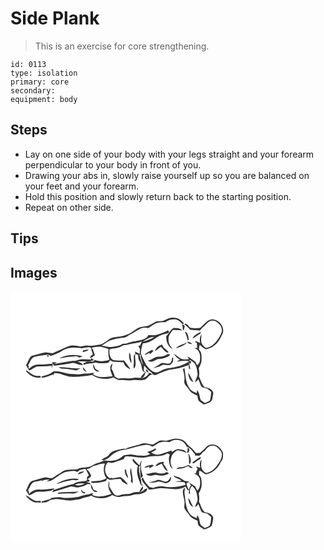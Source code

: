 # Side Plank
> This is an exercise for core strengthening.

``` 
id: 0113 
type: isolation 
primary: core 
secondary:  
equipment: body 
``` 

## Steps

 - Lay on one side of your body with your legs straight and your forearm perpendicular to your body in front of you.
 - Drawing your abs in, slowly raise yourself up so you are balanced on your feet and your forearm.
 - Hold this position and slowly return back to the starting position.
 - Repeat on other side.

## Tips


## Images

<svg width="277pt" height="200" viewBox="0 0 277 150" xmlns="http://www.w3.org/2000/svg">
  <g fill="#FFF">
    <path d="M0 0h277v150H0V0m184.68 34.75c-2.9 1.73-6.37.62-9.51 1.29-3.11 1.34-5.9 3.32-8.93 4.84-3.14 1.06-6.47 1.37-9.73 1.85-6.71 1.55-10.91 8-17.66 9.45-6.06 2.96-13.25 1.68-19.3 4.5-3.64 2.66-7.26 5.57-11.51 7.14-4.99.6-9.98 1.96-15.03 1.18-3.04-.43-5.92.82-8.87 1.26-4.62-.86-9.45-2.23-14.07-.6-6.58 2.72-12.98 5.89-19.6 8.54-2.81-.43-5.65-.75-8.48-1.1-5.61 1.08-11.04 3.01-16.6 4.31-3.52 2.89-4.46 7.59-6.83 11.3 1.43 1.92 2.43 4.12 3.79 6.09 4.19-.91 7.17-5.05 11.63-4.77 5.34.15 10.66-.23 15.96-.82l-.92 1.83c.31-.02.94-.05 1.25-.07.09-1.16.28-3.48.38-4.64.39.74 1.18 2.21 1.57 2.94 6.92-.91 13.83-1.89 20.7-3.09 4.96-1.35 9.08 3.39 14.1 1.94-1.72-2.1-4.22-3.09-6.66-4.08 6.64-.41 13.62 1.31 19.88-1.76-.92-.62-2.77-1.86-3.7-2.47l.22 1.89c-3.53.32-7.03-.35-10.55-.23-3.89-.13-7.26 2.61-11.22 1.77-7.57 1.27-15.14 2.64-22.71 4.02.87-.5 2.62-1.48 3.49-1.98-1.76-.13-3.53-.25-5.28-.42-.12.47-.35 1.43-.47 1.91-2.87.15-5.72.5-8.57.89-4.43.51-9.11-.53-13.37 1.15-2.39.82-4.2 2.66-6.14 4.19-.05-.98-.15-2.94-.21-3.92-.27.04-.83.11-1.11.15 2.68-3.59 3.41-8.66 7.84-10.71 4.8-1.28 9.76-1.81 14.67-2.47 1.94-.28 3.75.48 5.42 1.34 4.72-1.77 9.65-3.27 13.76-6.28 6.16-3.9 13.67-4.09 20.68-3.17 3.82 1.16 7.45-1.35 11.31-.78 2.08-.64 2.74 1.64 2.84 3.14.57 1.77 1.11 3.56 1.72 5.32-1.82 1.03-3.29 2.45-3.45 4.71 2.24-.94 4.24-2.32 5.93-4.07-1.19-2.38-1.93-4.94-2.5-7.53l-.79.9c-.1-.54-.32-1.62-.43-2.16 3.72-.49 7.49-1.36 11.25-.85 2.91.76 5.85 1.47 8.68 2.49-.3 4.37-.09 8.77 1.11 13.01-5.64 1.85-12.05 2.32-17.71.26-.65.69-1.29 1.39-1.91 2.09-2.37-.35-4.76-.4-7.13-.09a36.27 36.27 0 0 1-4.11 1.64c-.19.72-.36 1.45-.47 2.2 4.75-1.95 9.96-1.38 14.75-2.94 4.53 1.47 9.4 1.07 14.05.57 1.98.1 2.52-2.02 3.44-3.32 1.15.6 2.13 1.74 3.49 1.84 4.2.24 8.4.42 12.59.7.95 4.23 4.49 6.7 8.23 8.36-2.18-3.8-4.9-7.25-7.68-10.63-4.23.4-8.51.37-12.71-.3-4.81-2.57-4.99-8.24-4.71-13.02 5.35-1.16 11.39-1.13 15.94-4.52 2.73-.52 5.48-.9 8.17-1.61 4.86-1.45 10.08-1.2 14.8-3.22-.75 1.53-1.45 3.09-2.1 4.66-.54.22-1.64.66-2.19.88.7 1.28 1.4 2.57 2.09 3.86-.19 1.84-.33 3.68-.43 5.52-1.88-.89-3.72-1.85-5.52-2.89.04.74.1 2.23.14 2.97-.43.47-1.29 1.41-1.72 1.89-.04 2.98.11 5.96.09 8.93-.28 2.25-.82 4.54-.07 6.76 4.53-4.91.45-11.78 1.85-17.59.82.25 2.47.75 3.3 1 .14 2.66.15 5.5 1.7 7.79 2.5 3.63 2.44 8.19 4 12.16.7.23 2.09.68 2.79.91-1.91 2.22-4.59 3.99-5.44 6.94-3.05-.08-6.18-1.01-9.17 0-2.93.9-6.01.55-9 .26-2.9-.38-5.78.56-8.67.37-1.53-.6-2.88-1.57-4.26-2.44-.83-3.4-2.32-6.58-3.96-9.65.41-2.03.88-4.04 1.34-6.05-5.15 4.08-1.91 10.54.02 15.42-7.85.82-16.81 2.51-23.67-2.52.48-.36 1.46-1.09 1.95-1.45-1.03-.01-2.06-.03-3.08-.04-3.78 1.15-7.82.24-11.64 1.17-3.92 1.09-7.95.12-11.94.19-7.7.15-14.79-4.5-22.56-3.11-4.12 3.45-9.25 4.88-14.35 6.08l-.24 1.24c5.59.65 10.27-2.85 15.57-3.74-.1-.38-.3-1.15-.39-1.54 7.09-.86 13.17 3.64 20.07 4.3 8.64.5 17.27-.52 25.77-2.03 7.29 5.1 17.3 6.06 25.55 2.68 2.79 1.87 5.9 3.83 9.43 3.31 4.65-.55 9.29 1.23 13.91.21 4.35-1.12 8.83 1.07 13.15-.44 4.47-.32 5.4-6.28 9.99-6.21-.81-1.64-2.45-2.07-4.16-1.94-1.22 4.11-5.56 5.56-9.38 6.28 4.16-.74 4.83-4.61 5.81-7.76l-2.32-.68c.14-2.24.28-4.47.43-6.7 2.66 2.58 4.67 5.89 8.03 7.66 1.33.59 1.72 2.07 2.45 3.2l2.99.52c6.24-2.72 12.35-5.95 19.21-6.83 7.27-.6 14.25-2.86 21.09-5.27-.11 1.93-.9 4.45 1.66 5.09-.28-3-1.24-5.85-1.93-8.76.49.65 1.48 1.95 1.97 2.6.28-.89.85-2.68 1.14-3.58l-1.99.09c.03-.49.08-1.46.1-1.94 2.25 1.66 4.8 3.12 6.47 5.42 1.74 3.32 2.41 7.07 2.84 10.76.69 4.03-2.47 7.25-2.83 11.13 1.35-1.17 2.63-2.44 3.89-3.71 1.46 2.96 2.21 6.27 3.89 9.11 2.19 1.12 4.69 1.47 7.01 2.29 1.48 1.29 3.03 2.51 4.53 3.79-.51 3.43-.43 7.05-1.75 10.31-1.83 1.33-4.03 2.06-6.13 2.85-1.55-1.05-3.09-2.12-4.55-3.29-1.86-3.94-1.31-8.87-4.6-12.11l-.28 3.83c-2.9-1.64-6.56-2.51-8.42-5.52-5.28-7.01-4.99-16.22-6.31-24.5l-2 .88c1.03 4.61 2.65 9.28 1.69 14.06-.89 4.54 3.65 7.23 5.65 10.69 2.14 3.78 6.22 5.46 10 7.1.46 2.06.53 4.32 1.62 6.17 1.9 1.86 4.3 3.09 6.42 4.65 3.94-1.58 10.22-2.58 10.12-8.01.34-2.24 1.2-4.49.83-6.76-1.58-3.93-6.01-5.75-10-5.74-3.66-3.58-4.88-8.73-7.06-13.21.79-3.23.34-6.54-.17-9.76 1.6-3.26 3.32-6.67 3.41-10.38-.11-4.18.26-8.92-3.19-11.97.02-1.96.31-3.91.89-5.78 2.22 2.14 4.52 4.22 7.4 5.45 3.54-.85 7.07-1.98 9.79-4.52 5.12-3.4 7.48-9.22 10.37-14.38 2.95-8.46-4.96-18.03-13.8-17.08-5.83 1.07-8.94 6.79-13.34 10.19-3.87.59-7.75.39-11.61-.11-1.98-1.56-3.26-4.39-5.87-4.86-.52.27-1.55.82-2.07 1.1l1.61.18c2.25 1.76 4.1 3.93 6.13 5.93 3.81-.04 7.57.67 11.37.87 1.68-.84 2.39-2.84 3.86-3.98 3.2-2.38 5.28-6.22 9.16-7.64 2.99-.7 6.26-.07 8.41 2.22 3.86 2.79 6.4 7.56 4.62 12.31-3.5 7.51-8.64 15.54-17.13 17.86-2.46.64-3.96-1.82-5.35-3.39-2.85-3.69-1.57-8.56-1.37-12.81-2.43 2.92-2.21 6.82-1.73 10.36-1.81-.77-3.58-1.58-5.34-2.42-.08.44-.23 1.33-.3 1.77l1.67.24c.17 2.05.36 4.1.49 6.16-1.18.12-2.35.23-3.52.33 4.92.89 7.14 6.53 7.03 11.04-.15 3.45-.07 7.97-3.83 9.55-.58-1.34-1.13-2.68-1.66-4.03-3.17-2.28-6.27-4.66-9.69-6.54.44.81 1.33 2.43 1.77 3.24-3.21.7-6.65.75-9.72-.56-2.94-1.64-5.23-4.26-8.29-5.71 1.54 3.1 4.32 5.23 7.23 6.96-1 .6-2.98 1.8-3.98 2.4 5.01-.8 10.08-1.82 15.13-.61-7.52 5.76-17.23 7.67-26.44 8.71-4.02.66-7.44 3-11.11 4.58-6.03 1.51-10.35-4.21-13.77-8.26-2.38-4.86-5.51-9.48-6.82-14.8.53-3.87 1.01-7.84 2.45-11.5 5.09-.48 10.02-2.44 14.11-5.5 3.39-2.51 7.21-4.55 11.28-5.64 2.33-.04 4.51-.66 6.22-2.3-.34-.57-1.01-1.71-1.35-2.28a70.327 70.327 0 0 1-14.99 5.85c-2.91.29-5.83-.09-8.75.01-1.02 2.13-2.87 3.66-4.99 4.62-6.92 2.57-14.6 2.39-21.36 5.42-1.41.08-2.82.18-4.22.27-4.35 3-9.74 3.44-14.84 3.82-3.67.29-7.07-1.55-10.73-1.54 3.6-2.23 6.96-4.95 10.91-6.56 4.47-1.27 9.01-2.53 13.63-3 4.46.93 7.57-2.95 11.32-4.58 6.21-3.31 12.5-9.53 20.1-6.97 3.94-1.81 7.02-5.26 11.3-6.32 3.12-.65 6.33-1.09 9.52-.71 3.2-3.05 7.71-3.72 11.97-3.5 3.96.5 6.48 3.89 9.3 6.31.18-.63.34-1.27.48-1.91-2.79-3.19-6.41-6.06-10.83-6.23-4.35-.72-8.44 1.13-12.22 3.03m22 8.08c-.11 1.51-.09 3.07 1.08 4.27a52.4 52.4 0 0 0 1.09-4.09c.89-2.02-1.8-2.9-3.2-3.3.23 1.08.65 2.09 1.03 3.12m-19.77 10.89c-.39 5.96 2.08 13.09 7.93 15.62-1.42-2.08-3.33-3.84-4.34-6.16-1.01-2.89-1.17-6.08-.59-9.06 1.23-2.83 3.08-5.36 5-7.75 3.78-.06 7.57-.04 11.33.48-2.75-3.06-6.84-2.69-10.56-2.98-3.86 2.43-5.56 6.8-8.77 9.85m31.66 3.01c3.34-1.66 6.05-4.32 9.36-6.06.13-.75.27-1.51.42-2.27-3.59 2.36-8.33 3.81-9.78 8.33m-9.38-8.54c1.64 3.41 2.79 7.01 3.39 10.74.33-.25.97-.76 1.3-1.02-.19-2.85-.83-5.65-2.13-8.2l-2.56-1.52m2.56 12.22c1.33 2.08 3.57 3 6.04 2.74-1.29-2.19-3.8-2.42-6.04-2.74m-13.3 8.07c4.67-1.98 10.45-2.99 13.34-7.61-4.08 3.31-10.2 3.1-13.34 7.61m-24.91 3.06c2.41-1.44 4.46-3.39 6.73-5.04 3.15 2.16 5.2 7.21 9.51 6.9-2.04-3.73-6.91-5.38-7.87-9.61-3.87 1.11-7.37 3.65-8.37 7.75m-86.55-.64c-.11.52-.32 1.56-.43 2.08 2.59-.74 5.52-.97 7.39-3.17-2.36.09-4.67.54-6.96 1.09m73.82 5.43c2.18-.35 4.07-1.48 5.92-2.62l.63 1.88c1.44-1.33 2.86-2.67 4.23-4.06-.42-.36-1.28-1.09-1.71-1.46-3.18 1.83-6.72 3.32-9.07 6.26m-18.17-2.94c-.98 4.34-.19 8.69 2.18 12.45 1.03-2.58-.64-5.1-.62-7.71.05-1.73-.73-3.28-1.56-4.74m45.79 2.07c-3.12 1.9-6.69 3.05-10.37 2.97-5.02-.3-8.54 4.03-13.36 4.72 3.72 2.67 8.04.28 11.36-1.84 5.64-.28 11.53-1.3 15.76-5.43-1.11-.14-2.33-1.23-3.39-.42M58.49 80.21c2.98.03 5.89-.75 8.8-1.28 3.61-.51 7.27-.47 10.87-1.08 1.63-.43 3.02.85 4.44 1.4 1.39-.34 2.77-.75 4.11-1.28-9.21-2.69-19.6-2.08-28.22 2.24m-14.56-2.2c.45.08 1.35.22 1.8.3 1.35-1.68-3.06-2.37-1.8-.3m150.06 1.59c-.36 2.53-.69 5.46-3.1 6.92-3.58 1.19-7.74-2.29-10.98.35-2.82 2.11-5.88 3.9-9.19 5.12 3.55-.59 7.15-1.26 10.34-3 3.81-2.37 9.58 1.87 12.5-2.47 1.92-1.79 1.53-4.58 1.75-6.95-.33.01-.99.02-1.32.03m-94.76 7.59c-1.07 4.05 2.59 11.01 7.33 8.58-1.5-.93-3.22-1.54-4.57-2.68-1.1-1.89-1.67-4.02-2.76-5.9M58.15 90.9c1.69 2.1 4.49 1.7 6.86 1.98 4.71.26 9.28 1.61 13.98 1.97 1.84-.67 3.53-1.68 5.28-2.55-8.74.85-17.37-1.62-26.12-1.4m28.77-.03c-.44 2.99 1.92 5.17 4.66 5.67-1.43-1.99-2.96-3.91-4.66-5.67m75.37 2.48c.01 1.65 1.49 3.98 3.2 4.19.11-1.69-1.63-3.76-3.2-4.19M22 99.08c3.65 3.67 8.93 5 13.98 4.44l.21-.64c.09-2.41-2.75-1.02-4.2-1.4-5.3-.01-8.88-4.52-13.26-6.81-.37 2.1 2.12 3.08 3.27 4.41m191.24-1.6c.32 4.55 1.64 9.87 6.48 11.52-2.48-3.67-3.75-8.02-6.48-11.52z"/>
    <path d="M158.09 60.53c4.62-2.54 8.95-6.11 14.52-5.97-4.38 3.03-9.4 4.69-14.52 5.97zM154.88 75.71l1.18-.2c.06 4.69 2.14 8.93 3.01 13.46-2.3-4.09-3.21-8.73-4.19-13.26z"/>
  </g>
  <g fill="#333">
    <path d="M184.68 34.75c3.78-1.9 7.87-3.75 12.22-3.03 4.42.17 8.04 3.04 10.83 6.23-.14.64-.3 1.28-.48 1.91-2.82-2.42-5.34-5.81-9.3-6.31-4.26-.22-8.77.45-11.97 3.5-3.19-.38-6.4.06-9.52.71-4.28 1.06-7.36 4.51-11.3 6.32-7.6-2.56-13.89 3.66-20.1 6.97-3.75 1.63-6.86 5.51-11.32 4.58-4.62.47-9.16 1.73-13.63 3-3.95 1.61-7.31 4.33-10.91 6.56 3.66-.01 7.06 1.83 10.73 1.54 5.1-.38 10.49-.82 14.84-3.82 1.4-.09 2.81-.19 4.22-.27 6.76-3.03 14.44-2.85 21.36-5.42 2.12-.96 3.97-2.49 4.99-4.62 2.92-.1 5.84.28 8.75-.01 5.2-1.36 10.23-3.34 14.99-5.85.34.57 1.01 1.71 1.35 2.28-1.71 1.64-3.89 2.26-6.22 2.3-4.07 1.09-7.89 3.13-11.28 5.64-4.09 3.06-9.02 5.02-14.11 5.5-1.44 3.66-1.92 7.63-2.45 11.5 1.31 5.32 4.44 9.94 6.82 14.8 3.42 4.05 7.74 9.77 13.77 8.26 3.67-1.58 7.09-3.92 11.11-4.58 9.21-1.04 18.92-2.95 26.44-8.71-5.05-1.21-10.12-.19-15.13.61 1-.6 2.98-1.8 3.98-2.4-2.91-1.73-5.69-3.86-7.23-6.96 3.06 1.45 5.35 4.07 8.29 5.71 3.07 1.31 6.51 1.26 9.72.56-.44-.81-1.33-2.43-1.77-3.24 3.42 1.88 6.52 4.26 9.69 6.54.53 1.35 1.08 2.69 1.66 4.03 3.76-1.58 3.68-6.1 3.83-9.55.11-4.51-2.11-10.15-7.03-11.04 1.17-.1 2.34-.21 3.52-.33-.13-2.06-.32-4.11-.49-6.16l-1.67-.24c.07-.44.22-1.33.3-1.77 1.76.84 3.53 1.65 5.34 2.42-.48-3.54-.7-7.44 1.73-10.36-.2 4.25-1.48 9.12 1.37 12.81 1.39 1.57 2.89 4.03 5.35 3.39 8.49-2.32 13.63-10.35 17.13-17.86 1.78-4.75-.76-9.52-4.62-12.31-2.15-2.29-5.42-2.92-8.41-2.22-3.88 1.42-5.96 5.26-9.16 7.64-1.47 1.14-2.18 3.14-3.86 3.98-3.8-.2-7.56-.91-11.37-.87-2.03-2-3.88-4.17-6.13-5.93l-1.61-.18c.52-.28 1.55-.83 2.07-1.1 2.61.47 3.89 3.3 5.87 4.86 3.86.5 7.74.7 11.61.11 4.4-3.4 7.51-9.12 13.34-10.19 8.84-.95 16.75 8.62 13.8 17.08-2.89 5.16-5.25 10.98-10.37 14.38-2.72 2.54-6.25 3.67-9.79 4.52-2.88-1.23-5.18-3.31-7.4-5.45-.58 1.87-.87 3.82-.89 5.78 3.45 3.05 3.08 7.79 3.19 11.97-.09 3.71-1.81 7.12-3.41 10.38.51 3.22.96 6.53.17 9.76 2.18 4.48 3.4 9.63 7.06 13.21 3.99-.01 8.42 1.81 10 5.74.37 2.27-.49 4.52-.83 6.76.1 5.43-6.18 6.43-10.12 8.01-2.12-1.56-4.52-2.79-6.42-4.65-1.09-1.85-1.16-4.11-1.62-6.17-3.78-1.64-7.86-3.32-10-7.1-2-3.46-6.54-6.15-5.65-10.69.96-4.78-.66-9.45-1.69-14.06l2-.88c1.32 8.28 1.03 17.49 6.31 24.5 1.86 3.01 5.52 3.88 8.42 5.52l.28-3.83c3.29 3.24 2.74 8.17 4.6 12.11 1.46 1.17 3 2.24 4.55 3.29 2.1-.79 4.3-1.52 6.13-2.85 1.32-3.26 1.24-6.88 1.75-10.31-1.5-1.28-3.05-2.5-4.53-3.79-2.32-.82-4.82-1.17-7.01-2.29-1.68-2.84-2.43-6.15-3.89-9.11-1.26 1.27-2.54 2.54-3.89 3.71.36-3.88 3.52-7.1 2.83-11.13-.43-3.69-1.1-7.44-2.84-10.76-1.67-2.3-4.22-3.76-6.47-5.42-.02.48-.07 1.45-.1 1.94l1.99-.09c-.29.9-.86 2.69-1.14 3.58-.49-.65-1.48-1.95-1.97-2.6.69 2.91 1.65 5.76 1.93 8.76-2.56-.64-1.77-3.16-1.66-5.09-6.84 2.41-13.82 4.67-21.09 5.27-6.86.88-12.97 4.11-19.21 6.83l-2.99-.52c-.73-1.13-1.12-2.61-2.45-3.2-3.36-1.77-5.37-5.08-8.03-7.66-.15 2.23-.29 4.46-.43 6.7l2.32.68c-.98 3.15-1.65 7.02-5.81 7.76 3.82-.72 8.16-2.17 9.38-6.28 1.71-.13 3.35.3 4.16 1.94-4.59-.07-5.52 5.89-9.99 6.21-4.32 1.51-8.8-.68-13.15.44-4.62 1.02-9.26-.76-13.91-.21-3.53.52-6.64-1.44-9.43-3.31-8.25 3.38-18.26 2.42-25.55-2.68-8.5 1.51-17.13 2.53-25.77 2.03-6.9-.66-12.98-5.16-20.07-4.3.09.39.29 1.16.39 1.54-5.3.89-9.98 4.39-15.57 3.74l.24-1.24c5.1-1.2 10.23-2.63 14.35-6.08 7.77-1.39 14.86 3.26 22.56 3.11 3.99-.07 8.02.9 11.94-.19 3.82-.93 7.86-.02 11.64-1.17 1.02.01 2.05.03 3.08.04-.49.36-1.47 1.09-1.95 1.45 6.86 5.03 15.82 3.34 23.67 2.52-1.93-4.88-5.17-11.34-.02-15.42-.46 2.01-.93 4.02-1.34 6.05 1.64 3.07 3.13 6.25 3.96 9.65 1.38.87 2.73 1.84 4.26 2.44 2.89.19 5.77-.75 8.67-.37 2.99.29 6.07.64 9-.26 2.99-1.01 6.12-.08 9.17 0 .85-2.95 3.53-4.72 5.44-6.94-.7-.23-2.09-.68-2.79-.91-1.56-3.97-1.5-8.53-4-12.16-1.55-2.29-1.56-5.13-1.7-7.79-.83-.25-2.48-.75-3.3-1-1.4 5.81 2.68 12.68-1.85 17.59-.75-2.22-.21-4.51.07-6.76.02-2.97-.13-5.95-.09-8.93.43-.48 1.29-1.42 1.72-1.89-.04-.74-.1-2.23-.14-2.97 1.8 1.04 3.64 2 5.52 2.89.1-1.84.24-3.68.43-5.52-.69-1.29-1.39-2.58-2.09-3.86.55-.22 1.65-.66 2.19-.88.65-1.57 1.35-3.13 2.1-4.66-4.72 2.02-9.94 1.77-14.8 3.22-2.69.71-5.44 1.09-8.17 1.61-4.55 3.39-10.59 3.36-15.94 4.52-.28 4.78-.1 10.45 4.71 13.02 4.2.67 8.48.7 12.71.3 2.78 3.38 5.5 6.83 7.68 10.63-3.74-1.66-7.28-4.13-8.23-8.36-4.19-.28-8.39-.46-12.59-.7-1.36-.1-2.34-1.24-3.49-1.84-.92 1.3-1.46 3.42-3.44 3.32-4.65.5-9.52.9-14.05-.57-4.79 1.56-10 .99-14.75 2.94.11-.75.28-1.48.47-2.2 1.4-.46 2.77-1.01 4.11-1.64 2.37-.31 4.76-.26 7.13.09.62-.7 1.26-1.4 1.91-2.09 5.66 2.06 12.07 1.59 17.71-.26-1.2-4.24-1.41-8.64-1.11-13.01-2.83-1.02-5.77-1.73-8.68-2.49-3.76-.51-7.53.36-11.25.85.11.54.33 1.62.43 2.16l.79-.9c.57 2.59 1.31 5.15 2.5 7.53a17.795 17.795 0 0 1-5.93 4.07c.16-2.26 1.63-3.68 3.45-4.71-.61-1.76-1.15-3.55-1.72-5.32-.1-1.5-.76-3.78-2.84-3.14-3.86-.57-7.49 1.94-11.31.78-7.01-.92-14.52-.73-20.68 3.17-4.11 3.01-9.04 4.51-13.76 6.28-1.67-.86-3.48-1.62-5.42-1.34-4.91.66-9.87 1.19-14.67 2.47-4.43 2.05-5.16 7.12-7.84 10.71.28-.04.84-.11 1.11-.15.06.98.16 2.94.21 3.92 1.94-1.53 3.75-3.37 6.14-4.19 4.26-1.68 8.94-.64 13.37-1.15 2.85-.39 5.7-.74 8.57-.89.12-.48.35-1.44.47-1.91 1.75.17 3.52.29 5.28.42-.87.5-2.62 1.48-3.49 1.98 7.57-1.38 15.14-2.75 22.71-4.02 3.96.84 7.33-1.9 11.22-1.77 3.52-.12 7.02.55 10.55.23l-.22-1.89c.93.61 2.78 1.85 3.7 2.47-6.26 3.07-13.24 1.35-19.88 1.76 2.44.99 4.94 1.98 6.66 4.08-5.02 1.45-9.14-3.29-14.1-1.94-6.87 1.2-13.78 2.18-20.7 3.09-.39-.73-1.18-2.2-1.57-2.94-.1 1.16-.29 3.48-.38 4.64-.31.02-.94.05-1.25.07l.92-1.83c-5.3.59-10.62.97-15.96.82-4.46-.28-7.44 3.86-11.63 4.77-1.36-1.97-2.36-4.17-3.79-6.09 2.37-3.71 3.31-8.41 6.83-11.3 5.56-1.3 10.99-3.23 16.6-4.31 2.83.35 5.67.67 8.48 1.1 6.62-2.65 13.02-5.82 19.6-8.54 4.62-1.63 9.45-.26 14.07.6 2.95-.44 5.83-1.69 8.87-1.26 5.05.78 10.04-.58 15.03-1.18 4.25-1.57 7.87-4.48 11.51-7.14 6.05-2.82 13.24-1.54 19.3-4.5 6.75-1.45 10.95-7.9 17.66-9.45 3.26-.48 6.59-.79 9.73-1.85 3.03-1.52 5.82-3.5 8.93-4.84 3.14-.67 6.61.44 9.51-1.29m-26.59 25.78c5.12-1.28 10.14-2.94 14.52-5.97-5.57-.14-9.9 3.43-14.52 5.97m-3.21 15.18c.98 4.53 1.89 9.17 4.19 13.26-.87-4.53-2.95-8.77-3.01-13.46l-1.18.2z"/>
    <path d="M206.68 42.83c-.38-1.03-.8-2.04-1.03-3.12 1.4.4 4.09 1.28 3.2 3.3a52.4 52.4 0 0 1-1.09 4.09c-1.17-1.2-1.19-2.76-1.08-4.27zM186.91 53.72c3.21-3.05 4.91-7.42 8.77-9.85 3.72.29 7.81-.08 10.56 2.98-3.76-.52-7.55-.54-11.33-.48-1.92 2.39-3.77 4.92-5 7.75-.58 2.98-.42 6.17.59 9.06 1.01 2.32 2.92 4.08 4.34 6.16-5.85-2.53-8.32-9.66-7.93-15.62zM218.57 56.73c1.45-4.52 6.19-5.97 9.78-8.33-.15.76-.29 1.52-.42 2.27-3.31 1.74-6.02 4.4-9.36 6.06zM209.19 48.19l2.56 1.52c1.3 2.55 1.94 5.35 2.13 8.2-.33.26-.97.77-1.3 1.02-.6-3.73-1.75-7.33-3.39-10.74zM211.75 60.41c2.24.32 4.75.55 6.04 2.74-2.47.26-4.71-.66-6.04-2.74zM198.45 68.48c3.14-4.51 9.26-4.3 13.34-7.61-2.89 4.62-8.67 5.63-13.34 7.61zM173.54 71.54c1-4.1 4.5-6.64 8.37-7.75.96 4.23 5.83 5.88 7.87 9.61-4.31.31-6.36-4.74-9.51-6.9-2.27 1.65-4.32 3.6-6.73 5.04zM86.99 70.9c2.29-.55 4.6-1 6.96-1.09-1.87 2.2-4.8 2.43-7.39 3.17.11-.52.32-1.56.43-2.08zM160.81 76.33c2.35-2.94 5.89-4.43 9.07-6.26.43.37 1.29 1.1 1.71 1.46-1.37 1.39-2.79 2.73-4.23 4.06l-.63-1.88c-1.85 1.14-3.74 2.27-5.92 2.62zM142.64 73.39c.83 1.46 1.61 3.01 1.56 4.74-.02 2.61 1.65 5.13.62 7.71-2.37-3.76-3.16-8.11-2.18-12.45zM188.43 75.46c1.06-.81 2.28.28 3.39.42-4.23 4.13-10.12 5.15-15.76 5.43-3.32 2.12-7.64 4.51-11.36 1.84 4.82-.69 8.34-5.02 13.36-4.72 3.68.08 7.25-1.07 10.37-2.97zM58.49 80.21c8.62-4.32 19.01-4.93 28.22-2.24-1.34.53-2.72.94-4.11 1.28-1.42-.55-2.81-1.83-4.44-1.4-3.6.61-7.26.57-10.87 1.08-2.91.53-5.82 1.31-8.8 1.28zM43.93 78.01c-1.26-2.07 3.15-1.38 1.8.3-.45-.08-1.35-.22-1.8-.3zM193.99 79.6c.33-.01.99-.02 1.32-.03-.22 2.37.17 5.16-1.75 6.95-2.92 4.34-8.69.1-12.5 2.47-3.19 1.74-6.79 2.41-10.34 3 3.31-1.22 6.37-3.01 9.19-5.12 3.24-2.64 7.4.84 10.98-.35 2.41-1.46 2.74-4.39 3.1-6.92zM99.23 87.19c1.09 1.88 1.66 4.01 2.76 5.9 1.35 1.14 3.07 1.75 4.57 2.68-4.74 2.43-8.4-4.53-7.33-8.58zM58.15 90.9c8.75-.22 17.38 2.25 26.12 1.4-1.75.87-3.44 1.88-5.28 2.55-4.7-.36-9.27-1.71-13.98-1.97-2.37-.28-5.17.12-6.86-1.98zM86.92 90.87c1.7 1.76 3.23 3.68 4.66 5.67-2.74-.5-5.1-2.68-4.66-5.67zM162.29 93.35c1.57.43 3.31 2.5 3.2 4.19-1.71-.21-3.19-2.54-3.2-4.19zM22 99.08c-1.15-1.33-3.64-2.31-3.27-4.41 4.38 2.29 7.96 6.8 13.26 6.81 1.45.38 4.29-1.01 4.2 1.4l-.21.64c-5.05.56-10.33-.77-13.98-4.44zM213.24 97.48c2.73 3.5 4 7.85 6.48 11.52-4.84-1.65-6.16-6.97-6.48-11.52z"/>
  </g>
</svg>

<svg width="277pt" height="200" viewBox="0 0 277 150" xmlns="http://www.w3.org/2000/svg">
  <g fill="#FFF">
    <path d="M0 0h277v150H0V0m187.08 29.33c-3.1.05-6.44-1.17-9.33.45-2.25 1.18-4.38 2.57-6.51 3.95-4.82.02-9.75-2.89-14.41-.67-6.25 2.46-13.12 3.07-19.15 6.11-2.93-.86-5.86.54-8.73 1.01-4.05.94-8.45 2.2-10.88 5.87-2.04 3.23-6.36 3.35-8.86 6.1l3.07.72c-4.54 2.74-10.01 3.22-14.43 6.18-5.53 3.52-12.69 1.03-18.24 4.59-5.51.6-11.56-.5-16.74 2.2-3.43 2.67-7.53 4.3-10.88 7.07-2.84 2.58-6.75.26-10.05.19-5.02.92-9.81 2.72-14.73 4.05-5.42 1.22-5.85 7.77-8.69 11.63 1.52 1.85 2.49 4.06 3.89 6 2.57-.92 4.94-2.28 7.3-3.65 3.58-1.4 7.48-.46 11.2-.83 4.24-.64 8.96-.41 12.13-3.85-6.33.47-12.6 1.69-18.97 1.38-4.58-.37-8.66 2.08-11.8 5.17-.1-.93-.3-2.8-.39-3.74-.32-.08-.96-.23-1.28-.31 2.94-3.33 3.33-8.51 7.82-10.43 2.78-.69 5.8-.59 8.4-1.88.23.22.69.65.92.87 2.77-1.54 5.98-1.63 9.06-1.42-1.31.66-2.64 1.28-3.98 1.87 1.91-.17 3.94.14 5.72-.69 5.91-3.13 10.84-7.97 17.08-10.48 4.85-.52 10.16-2.7 14.74-.04.83-.72 1.65-1.45 2.46-2.19 2.37-.62 4.78-1.09 7.2-1.48 1.39 2.49 2.69 5.03 3.99 7.57-.77.93-1.83 1.68-2.33 2.81-.16 1.23.77 2.93-.55 3.75-5.15 1-10.73.51-15.26 3.73-8.37 1.49-16.24 5.08-24.44 7.39-.34.64-1.04 1.92-1.38 2.56 7.24-1.99 14.42-4.19 21.55-6.52 3.43-.87 6.83 1.69 10.27.7 3.04-.76 6.14-1.42 8.87-3.01 1.42-.62 3.59-1.54 4.7.16 1.79-3.04-2.92-2.37-4.13-3.78.43-.02 1.31-.07 1.74-.09l1.08-.14c2.4-1.14-.66-2.52-1.82-3.02 1.75-.75 3.14-2.08 4.46-3.41-.1-.51-.32-1.52-.43-2.03-1.64-1.91-2.15-4.89-4.93-5.58.22-.3.67-.88.9-1.17 3.4-.06 5.53-3.4 8.86-3.9 4.06-.76 7.97-3.29 12.19-2.27-2.5 5.71-1.7 12.28 1.72 17.44-5.23 3.37-11.66 3.38-17.6 3.56l-.64.51c.07.34.19 1.03.25 1.37 5.35.7 10.78-.44 15.98-1.72 1.9-.03 2.17-2.05 2.91-3.37 1.28.61 2.5 1.91 4.06 1.46 3.93-.48 7.87-.94 11.84-1.03.82 1.16 1.64 2.32 2.44 3.49 2.19 1.07 4.04 2.96 6.56 3.2-2.61-3.28-5.17-6.88-8.92-8.94-3.12.48-6.22 1.14-9.34 1.6-.29-.16-.86-.48-1.14-.64l-1.8.64c-7.1-3.42-8.21-14.13-2.6-19.4 2.31.66 4.76 1.24 7.09.28 3.9-1.5 7.98-2.46 11.84-4.07.67-.96.71-2.66 1.98-3.03 9.04-.85 18.15 3.13 27.05.43 7.6-1.96 16.23.84 23.02-4.09 1.03.42 2.07.83 3.11 1.24-.44 2.07-1.35 4.14-1.09 6.29.56 3.94.83 8.67 4.69 10.91-2.28-3.9-3.57-8.53-1.99-12.95.61-4.16 3.9-7.11 7.23-9.3 3.88.38 7.69 1.65 11.27 3.23-1.72-4.36-6.62-3.8-10.39-4.69-2.54.56-4.74 1.93-6.81 3.46-.28-.4-.84-1.21-1.12-1.61-4.1 1.5-8.28 2.75-12.41 4.18-3.9 1.43-8.35.44-11.68-1.92 2.07-1.37 4.72-2.17 6.22-4.24-.99-.52-2.09-.66-2.95.17-2.46 1.7-5.6 1.91-8 3.73 1.2.72 2.4 1.46 3.59 2.21-3.39 1.54-7.28 2.76-10.98 1.57-4.33.7-8.46-.91-12.71-1.25-2.88.55-5.97.53-8.71 1.49-3.24 3.45-7.75 5.5-12.43 6.1-3.81.83-7.65-.66-11.48.21 3.12-1.76 6.59-3.09 9-5.85 3.88-3.98 9.07-6.32 14.49-7.27 9.27-.96 17.9-5.1 27.17-6.07 2.9-.37 5.77.41 8.11 2.16 1.85-.73 3.64-1.66 5.24-2.86 4.28-3.57 10.39-3.38 15.57-2.43 6.41-5.4 17.58-2.72 20.37 5.35 4.6 1.16 6.87 5.47 9.79 8.75l.4 2c.86.03 2.56.08 3.41.11 4.01.51 4.48-4.65 7.93-5.59 2.5-3.11 5.51-7.11 10.03-6.52 3.7-.17 6.21 2.97 8.47 5.44 3.46 3.44 2.54 9.15.05 12.89-3.59 5.78-7.63 12.17-14.62 14.07-2.67 1.26-4.73-1.25-6.32-3.02-2.51-3.71-1.74-8.35-1.21-12.5-2.73 2.5-2.14 6.48-1.64 9.75-1.62-.53-3.22-1.08-4.85-1.57.27 1.15.92 2.01 1.95 2.6-1.32 1.69-1.91 3.75-2.31 5.82l-2.74-.52c3.14 1.83 7.58 3.71 7.61 7.97.44 4.41.69 9.94-3.32 12.85-.7-1.44-1.37-2.89-2-4.35-2.41-1.78-4.83-3.57-7.48-4.98.5.82 1.51 2.44 2.01 3.26-.45.68-.9 1.36-1.35 2.05-.25.85-.75 2.56-1 3.42-1.22-2.3-2.57-4.66-2.89-7.29.34-1.33 1.18-1.94 2.54-1.83.1-.29.3-.85.4-1.14-1.72-.2-3.45-.31-5.16-.59-2.48-1.19-4.38-3.42-7.04-4.25-2.21-.62-4.34-1.47-6.47-2.32 1.75 4.04 7.09 3.18 9.57 6.59-2.47.17-4.99.15-7.37.92 3.37.22 6.77.2 10.13.56 1.64.06 1.6 2.09 2.35 3.13-8.48 2.33-17.54 3.9-26.26 2.02-4.35-.65-8.7.36-12.82 1.69-1.4-.31-2.81-.58-4.23-.8-3.11-3.66-6.6-7.29-8.08-11.96-.52.75-1.04 1.51-1.56 2.26 1.65 5.13 6.5 8.02 8.87 12.69 5.41.18 10.53-2.26 15.96-1.81 9.21-.04 19.36 3.49 27.81-1.74 1.55 1.4 2.05 5.09 4.78 4.12-.84 1.52-1.53 4.32.95 4.61-.91-3.54-.4-7.06 2.16-9.78 4.98 3.57 6.23 9.89 6.67 15.62.31 3.6-2.43 6.45-2.94 9.91 1.59-.81 2.69-2.21 3.77-3.58 1.42 2.8 2.43 5.78 3.62 8.67 1.67 2.31 4.95 1.89 7.4 2.78 1.5 1.36 3.08 2.63 4.59 3.98-.54 3.42-.4 7.05-1.8 10.27-1.82 1.33-4 2.05-6.09 2.83-1.55-1.04-3.08-2.12-4.53-3.29-2.27-3.66-.96-9.05-4.77-11.86 0 .9-.02 2.69-.02 3.58-2.98-1.59-6.69-2.45-8.57-5.49-4.98-6.52-4.9-15.08-6.14-22.83-.66-2.64.07-5.28.42-7.89-.31.02-.94.06-1.26.09-3.2 4.73-.04 10.28.54 15.3.82 3.34-1.37 7.06.68 10.12 1.71 2.6 3.97 4.78 5.65 7.41 2.15 3.27 6.04 4.4 9.33 6.13.33 2.01.36 4.22 1.45 6.01 1.87 1.77 4.11 3.15 6.35 4.4 3.35-.37 6.5-2.12 9.17-4.11 1.07-3.06 1.55-6.36 2-9.57-.95-4.67-6.04-6.13-10.13-6.65-3.84-3.29-4.78-8.66-7.08-12.99.8-3.29.33-6.67-.24-9.96 2.06-2.99 3.27-6.61 3.57-10.21-.27-4.13.22-8.91-3.23-11.91.01-1.73-.11-3.52.6-5.15 2.86.85 4.75 3.68 7.69 4.62 8.19-1.37 14.67-7.59 17.96-14.99 2.92-3.24 2.9-7.5 2.33-11.57-1.01-1.85-2.14-3.64-3.59-5.17-3.8-4.76-12.09-5.97-16.29-1.05-2.22 2.62-4.96 4.68-7.42 7.06-1.59.03-3.18.06-4.76.1-2.57-2.62-4.57-5.85-7.74-7.83-2.27-1.45-3.46-4-5.51-5.7-2.84-2.94-7.16-3.39-11.01-3.77-3.94.1-7.58 1.89-11.41 2.63m24.79 14.14c.43.03 1.29.08 1.72.11.68-2.08 2.19-5.09-.96-6.1.11 2.04-.19 4.04-.76 5.99m1.46 1.46c.91 4.14 1.02 8.39.97 12.62 4.27-3.02 1.17-8.55-.1-12.36-.22-.07-.65-.2-.87-.26m4.73 11.37l2.05-.1a43.1 43.1 0 0 1 7.82-5.28l.39-2.56c-3.53 2.51-7.73 4.25-10.26 7.94m-71.73-3.75c1.48 2.85 3.77 5.22 6.56 6.81-2.77 7.96.76 15.96 3.71 23.27 1.25.01 2.51.04 3.78.04-.79-.24-2.35-.72-3.14-.95-.24-2.95-.52-5.92-1.32-8.78-.77-2.95-1.52-5.94-1.65-9 .07-1.76-.86-4.03 1.26-5.07.19 5.12-.25 10.32 1.19 15.33.73-.83 1.45-1.67 2.16-2.52-1.96-6.05-3.71-12.74-1.22-18.93-1.68 1.6-2.35 3.83-2.61 6.08-3.16-2.19-5.28-5.46-8.03-8.09-.26.59-.49 1.2-.69 1.81m11.89-1.26c.64.5.64.5 0 0m15.72 8.64c2.6-.82 4.97-2.22 7.53-3.15 2.23 3.18 3.24 7.68 7.27 9.13-1.23-3.28-3.14-6.23-5.36-8.93.16-.6.49-1.79.65-2.39-3.94.01-8.44 1.4-10.09 5.34m-8.05-1.11c-1.86.62-4.4.77-5.05 3 1.96-.41 3.87-.98 5.78-1.58.01.56.01 1.67.02 2.22 1.86-1.03 3.68-2.15 5.43-3.38-1.76-1.88-4.1-.67-6.18-.26m38.05 2.2c-1.95.01-3.83.78-4.98 2.39 2.31-.3 4.61-.69 6.93-.96 3.12-.35 5.61-2.78 8.82-2.75l-.56 1.29c1.49.48 3.01.88 4.54 1.2-1.06-1.99-3.16-2.87-5.05-3.85-3.1 1.32-6.28 2.67-9.7 2.68m-59.11.94c-3.36 4.9 1.3 10.52-.48 15.72.61.97 1.27 1.91 2.05 2.76 1.21-6.25-1.6-12.23-1.57-18.48m-3.73 12.31c.28-3.32-2.53-5.9-2.15-9.27-.4-.53-1.22-1.58-1.62-2.11-.71 4.23.8 8.35 3.77 11.38m-60.08-4.55c2.67-.98 5.71-1.54 7.58-3.88-2.72.45-6.9.46-7.58 3.88m105.35-2.38c-3.18 1.86-7.01 1.2-10.42.45-4.62-1.5-8.88 1.92-13.56 1.12 2.85 3.78 7.71 2.22 11.51 1.17 5.42 1.06 11.59 1.99 16.26-1.8-1.16-.65-2.41-1.96-3.79-.94m2.16 10.34c-3.86 2.3-7.63-2.16-11.58-1.51-3.41 1.21-6.88 2.79-10.59 2.59.02.14.06.4.09.54 3.4.13 6.9.46 10.13-.88 4.35-1.64 8.76 3.99 12.85.7 2.81-1.02 3.39-4.09 3.33-6.73-1.63 1.6-2.36 3.95-4.23 5.29M54.84 81c4.25-.46 8.04-2.68 12.26-3.27 2.04-.28 4.07-.65 6.06-1.19 2.93-1.03 6.52 1.55 8.8-1.3-9.37-2.16-19.02 1.19-27.12 5.76m66.35 11.93c-7.43 2.39-15.79 5.01-23.3 1.4.33-.54.98-1.63 1.3-2.18-1.77.35-3.57.66-5.2 1.49-4.14.47-8.19 1.45-12.09 2.91-6.9.88-13.94 2.04-20.87.68-4.31-.87-8.62.17-12.85.93l.49.86c-3.79 1.05-7.58 2.13-11.38 3.15.07.38.2 1.12.27 1.5 1.12-.13 3.37-.4 4.49-.53 3.26-.35 5.47-3.56 8.87-3.35 7.98-2.01 15.87 2.5 23.9.95 2.85-.81 5.81-1.02 8.73-1.45 4.16-2.21 9.1-2.02 13.26-4.23 7.59 4.59 18.1 4.37 25.36-.79 3.14 1.72 6.76 3.16 10.38 2.05 4.61-1.31 9.62-.04 14.07-2.01 3.27-1.42 7-.29 10.32-1.52 3.07-1.06 7.14-2.43 7.17-6.42-.65.16-1.93.49-2.58.65-1.65 2.17-4.22 3.27-6.65 4.31 2.43-1.84 4.9-4.18 3.99-7.43-1.89 1.95-3.31 4.27-4.28 6.81-2.94.22-6.07-.23-8.76 1.24-4.3 2.17-9.3.77-13.73 2.41-2.75 1.2-6.1.89-8.15-1.44-1.88-2.8-3.5-5.77-5.39-8.55-.02-2.23-.06-4.45-.12-6.67-2.36 5.2-.52 10.9 2.75 15.23m-24.73-10.9c-.22 4.25 2.78 9.48 7.64 8.73-.44-2.02-2.74-1.71-4.15-2.62-1.61-1.78-1.42-4.69-3.49-6.11m-7.71 10.59l1.12-1.28c-1.08-.4-2.15-.8-3.23-1.2-.38-.56-1.15-1.7-1.54-2.27-1.08 2.74 1.73 3.71 3.65 4.75m-31.18-1.1c-.28.39-.85 1.16-1.13 1.55 5.85-.56 11.69-.77 17.56-.43 2.96.5 5.45-1.3 8.05-2.36-8.14.79-16.37.22-24.48 1.24m-39.4 3.25c2.01 3.21 5.13 5.57 8.35 7.48 2.97 1.82 6.6 1.12 9.89 1.5-.06-.59-.17-1.76-.23-2.34-2.38.02-4.92.56-7.2-.38-4.03-1.31-6.78-4.91-10.81-6.26m195.1 2.94c.46 4.25 1.47 9.94 6.45 10.96-2.94-3.22-3.53-7.8-6.45-10.96z"/>
    <path d="M77.5 82.14c3.38-2.3 7.79-1.16 11.6-1.82-3.3 2.87-7.61 2.9-11.6 1.82z"/>
  </g>
  <g fill="#333">
    <path d="M187.08 29.33c3.83-.74 7.47-2.53 11.41-2.63 3.85.38 8.17.83 11.01 3.77 2.05 1.7 3.24 4.25 5.51 5.7 3.17 1.98 5.17 5.21 7.74 7.83 1.58-.04 3.17-.07 4.76-.1 2.46-2.38 5.2-4.44 7.42-7.06 4.2-4.92 12.49-3.71 16.29 1.05 1.45 1.53 2.58 3.32 3.59 5.17.57 4.07.59 8.33-2.33 11.57-3.29 7.4-9.77 13.62-17.96 14.99-2.94-.94-4.83-3.77-7.69-4.62-.71 1.63-.59 3.42-.6 5.15 3.45 3 2.96 7.78 3.23 11.91-.3 3.6-1.51 7.22-3.57 10.21.57 3.29 1.04 6.67.24 9.96 2.3 4.33 3.24 9.7 7.08 12.99 4.09.52 9.18 1.98 10.13 6.65-.45 3.21-.93 6.51-2 9.57-2.67 1.99-5.82 3.74-9.17 4.11-2.24-1.25-4.48-2.63-6.35-4.4-1.09-1.79-1.12-4-1.45-6.01-3.29-1.73-7.18-2.86-9.33-6.13-1.68-2.63-3.94-4.81-5.65-7.41-2.05-3.06.14-6.78-.68-10.12-.58-5.02-3.74-10.57-.54-15.3.32-.03.95-.07 1.26-.09-.35 2.61-1.08 5.25-.42 7.89 1.24 7.75 1.16 16.31 6.14 22.83 1.88 3.04 5.59 3.9 8.57 5.49 0-.89.02-2.68.02-3.58 3.81 2.81 2.5 8.2 4.77 11.86 1.45 1.17 2.98 2.25 4.53 3.29 2.09-.78 4.27-1.5 6.09-2.83 1.4-3.22 1.26-6.85 1.8-10.27-1.51-1.35-3.09-2.62-4.59-3.98-2.45-.89-5.73-.47-7.4-2.78-1.19-2.89-2.2-5.87-3.62-8.67-1.08 1.37-2.18 2.77-3.77 3.58.51-3.46 3.25-6.31 2.94-9.91-.44-5.73-1.69-12.05-6.67-15.62-2.56 2.72-3.07 6.24-2.16 9.78-2.48-.29-1.79-3.09-.95-4.61-2.73.97-3.23-2.72-4.78-4.12-8.45 5.23-18.6 1.7-27.81 1.74-5.43-.45-10.55 1.99-15.96 1.81-2.37-4.67-7.22-7.56-8.87-12.69.52-.75 1.04-1.51 1.56-2.26 1.48 4.67 4.97 8.3 8.08 11.96 1.42.22 2.83.49 4.23.8 4.12-1.33 8.47-2.34 12.82-1.69 8.72 1.88 17.78.31 26.26-2.02-.75-1.04-.71-3.07-2.35-3.13-3.36-.36-6.76-.34-10.13-.56 2.38-.77 4.9-.75 7.37-.92-2.48-3.41-7.82-2.55-9.57-6.59 2.13.85 4.26 1.7 6.47 2.32 2.66.83 4.56 3.06 7.04 4.25 1.71.28 3.44.39 5.16.59-.1.29-.3.85-.4 1.14-1.36-.11-2.2.5-2.54 1.83.32 2.63 1.67 4.99 2.89 7.29.25-.86.75-2.57 1-3.42.45-.69.9-1.37 1.35-2.05-.5-.82-1.51-2.44-2.01-3.26 2.65 1.41 5.07 3.2 7.48 4.98.63 1.46 1.3 2.91 2 4.35 4.01-2.91 3.76-8.44 3.32-12.85-.03-4.26-4.47-6.14-7.61-7.97l2.74.52c.4-2.07.99-4.13 2.31-5.82-1.03-.59-1.68-1.45-1.95-2.6 1.63.49 3.23 1.04 4.85 1.57-.5-3.27-1.09-7.25 1.64-9.75-.53 4.15-1.3 8.79 1.21 12.5 1.59 1.77 3.65 4.28 6.32 3.02 6.99-1.9 11.03-8.29 14.62-14.07 2.49-3.74 3.41-9.45-.05-12.89-2.26-2.47-4.77-5.61-8.47-5.44-4.52-.59-7.53 3.41-10.03 6.52-3.45.94-3.92 6.1-7.93 5.59-.85-.03-2.55-.08-3.41-.11l-.4-2c-2.92-3.28-5.19-7.59-9.79-8.75-2.79-8.07-13.96-10.75-20.37-5.35-5.18-.95-11.29-1.14-15.57 2.43-1.6 1.2-3.39 2.13-5.24 2.86-2.34-1.75-5.21-2.53-8.11-2.16-9.27.97-17.9 5.11-27.17 6.07-5.42.95-10.61 3.29-14.49 7.27-2.41 2.76-5.88 4.09-9 5.85 3.83-.87 7.67.62 11.48-.21 4.68-.6 9.19-2.65 12.43-6.1 2.74-.96 5.83-.94 8.71-1.49 4.25.34 8.38 1.95 12.71 1.25 3.7 1.19 7.59-.03 10.98-1.57-1.19-.75-2.39-1.49-3.59-2.21 2.4-1.82 5.54-2.03 8-3.73.86-.83 1.96-.69 2.95-.17-1.5 2.07-4.15 2.87-6.22 4.24 3.33 2.36 7.78 3.35 11.68 1.92 4.13-1.43 8.31-2.68 12.41-4.18.28.4.84 1.21 1.12 1.61 2.07-1.53 4.27-2.9 6.81-3.46 3.77.89 8.67.33 10.39 4.69-3.58-1.58-7.39-2.85-11.27-3.23-3.33 2.19-6.62 5.14-7.23 9.3-1.58 4.42-.29 9.05 1.99 12.95-3.86-2.24-4.13-6.97-4.69-10.91-.26-2.15.65-4.22 1.09-6.29-1.04-.41-2.08-.82-3.11-1.24-6.79 4.93-15.42 2.13-23.02 4.09-8.9 2.7-18.01-1.28-27.05-.43-1.27.37-1.31 2.07-1.98 3.03-3.86 1.61-7.94 2.57-11.84 4.07-2.33.96-4.78.38-7.09-.28-5.61 5.27-4.5 15.98 2.6 19.4l1.8-.64c.28.16.85.48 1.14.64 3.12-.46 6.22-1.12 9.34-1.6 3.75 2.06 6.31 5.66 8.92 8.94-2.52-.24-4.37-2.13-6.56-3.2-.8-1.17-1.62-2.33-2.44-3.49-3.97.09-7.91.55-11.84 1.03-1.56.45-2.78-.85-4.06-1.46-.74 1.32-1.01 3.34-2.91 3.37-5.2 1.28-10.63 2.42-15.98 1.72-.06-.34-.18-1.03-.25-1.37l.64-.51c5.94-.18 12.37-.19 17.6-3.56-3.42-5.16-4.22-11.73-1.72-17.44-4.22-1.02-8.13 1.51-12.19 2.27-3.33.5-5.46 3.84-8.86 3.9-.23.29-.68.87-.9 1.17 2.78.69 3.29 3.67 4.93 5.58.11.51.33 1.52.43 2.03-1.32 1.33-2.71 2.66-4.46 3.41 1.16.5 4.22 1.88 1.82 3.02l-1.08.14c-.43.02-1.31.07-1.74.09 1.21 1.41 5.92.74 4.13 3.78-1.11-1.7-3.28-.78-4.7-.16-2.73 1.59-5.83 2.25-8.87 3.01-3.44.99-6.84-1.57-10.27-.7-7.13 2.33-14.31 4.53-21.55 6.52.34-.64 1.04-1.92 1.38-2.56 8.2-2.31 16.07-5.9 24.44-7.39 4.53-3.22 10.11-2.73 15.26-3.73 1.32-.82.39-2.52.55-3.75.5-1.13 1.56-1.88 2.33-2.81-1.3-2.54-2.6-5.08-3.99-7.57-2.42.39-4.83.86-7.2 1.48-.81.74-1.63 1.47-2.46 2.19-4.58-2.66-9.89-.48-14.74.04-6.24 2.51-11.17 7.35-17.08 10.48-1.78.83-3.81.52-5.72.69 1.34-.59 2.67-1.21 3.98-1.87-3.08-.21-6.29-.12-9.06 1.42-.23-.22-.69-.65-.92-.87-2.6 1.29-5.62 1.19-8.4 1.88-4.49 1.92-4.88 7.1-7.82 10.43.32.08.96.23 1.28.31.09.94.29 2.81.39 3.74 3.14-3.09 7.22-5.54 11.8-5.17 6.37.31 12.64-.91 18.97-1.38-3.17 3.44-7.89 3.21-12.13 3.85-3.72.37-7.62-.57-11.2.83-2.36 1.37-4.73 2.73-7.3 3.65-1.4-1.94-2.37-4.15-3.89-6 2.84-3.86 3.27-10.41 8.69-11.63 4.92-1.33 9.71-3.13 14.73-4.05 3.3.07 7.21 2.39 10.05-.19 3.35-2.77 7.45-4.4 10.88-7.07 5.18-2.7 11.23-1.6 16.74-2.2 5.55-3.56 12.71-1.07 18.24-4.59 4.42-2.96 9.89-3.44 14.43-6.18l-3.07-.72c2.5-2.75 6.82-2.87 8.86-6.1 2.43-3.67 6.83-4.93 10.88-5.87 2.87-.47 5.8-1.87 8.73-1.01 6.03-3.04 12.9-3.65 19.15-6.11 4.66-2.22 9.59.69 14.41.67 2.13-1.38 4.26-2.77 6.51-3.95 2.89-1.62 6.23-.4 9.33-.45M77.5 82.14c3.99 1.08 8.3 1.05 11.6-1.82-3.81.66-8.22-.48-11.6 1.82z"/>
    <path d="M211.87 43.47c.57-1.95.87-3.95.76-5.99 3.15 1.01 1.64 4.02.96 6.1-.43-.03-1.29-.08-1.72-.11zM213.33 44.93c.22.06.65.19.87.26 1.27 3.81 4.37 9.34.1 12.36.05-4.23-.06-8.48-.97-12.62zM218.06 56.3c2.53-3.69 6.73-5.43 10.26-7.94l-.39 2.56a43.1 43.1 0 0 0-7.82 5.28l-2.05.1zM146.33 52.55c.2-.61.43-1.22.69-1.81 2.75 2.63 4.87 5.9 8.03 8.09.26-2.25.93-4.48 2.61-6.08-2.49 6.19-.74 12.88 1.22 18.93-.71.85-1.43 1.69-2.16 2.52-1.44-5.01-1-10.21-1.19-15.33-2.12 1.04-1.19 3.31-1.26 5.07.13 3.06.88 6.05 1.65 9 .8 2.86 1.08 5.83 1.32 8.78.79.23 2.35.71 3.14.95-1.27 0-2.53-.03-3.78-.04-2.95-7.31-6.48-15.31-3.71-23.27a16.738 16.738 0 0 1-6.56-6.81zM158.22 51.29c.64.5.64.5 0 0zM173.94 59.93c1.65-3.94 6.15-5.33 10.09-5.34-.16.6-.49 1.79-.65 2.39 2.22 2.7 4.13 5.65 5.36 8.93-4.03-1.45-5.04-5.95-7.27-9.13-2.56.93-4.93 2.33-7.53 3.15zM165.89 58.82c2.08-.41 4.42-1.62 6.18.26a59.872 59.872 0 0 1-5.43 3.38c-.01-.55-.01-1.66-.02-2.22-1.91.6-3.82 1.17-5.78 1.58.65-2.23 3.19-2.38 5.05-3zM203.94 61.02c3.42-.01 6.6-1.36 9.7-2.68 1.89.98 3.99 1.86 5.05 3.85-1.53-.32-3.05-.72-4.54-1.2l.56-1.29c-3.21-.03-5.7 2.4-8.82 2.75-2.32.27-4.62.66-6.93.96 1.15-1.61 3.03-2.38 4.98-2.39zM144.83 61.96c-.03 6.25 2.78 12.23 1.57 18.48-.78-.85-1.44-1.79-2.05-2.76 1.78-5.2-2.88-10.82.48-15.72zM141.1 74.27c-2.97-3.03-4.48-7.15-3.77-11.38.4.53 1.22 1.58 1.62 2.11-.38 3.37 2.43 5.95 2.15 9.27zM81.02 69.72c.68-3.42 4.86-3.43 7.58-3.88-1.87 2.34-4.91 2.9-7.58 3.88zM186.37 67.34c1.38-1.02 2.63.29 3.79.94-4.67 3.79-10.84 2.86-16.26 1.8-3.8 1.05-8.66 2.61-11.51-1.17 4.68.8 8.94-2.62 13.56-1.12 3.41.75 7.24 1.41 10.42-.45zM188.53 77.68c1.87-1.34 2.6-3.69 4.23-5.29.06 2.64-.52 5.71-3.33 6.73-4.09 3.29-8.5-2.34-12.85-.7-3.23 1.34-6.73 1.01-10.13.88-.03-.14-.07-.4-.09-.54 3.71.2 7.18-1.38 10.59-2.59 3.95-.65 7.72 3.81 11.58 1.51zM54.84 81c8.1-4.57 17.75-7.92 27.12-5.76-2.28 2.85-5.87.27-8.8 1.3-1.99.54-4.02.91-6.06 1.19-4.22.59-8.01 2.81-12.26 3.27zM121.19 92.93c-3.27-4.33-5.11-10.03-2.75-15.23.06 2.22.1 4.44.12 6.67 1.89 2.78 3.51 5.75 5.39 8.55 2.05 2.33 5.4 2.64 8.15 1.44 4.43-1.64 9.43-.24 13.73-2.41 2.69-1.47 5.82-1.02 8.76-1.24.97-2.54 2.39-4.86 4.28-6.81.91 3.25-1.56 5.59-3.99 7.43 2.43-1.04 5-2.14 6.65-4.31.65-.16 1.93-.49 2.58-.65-.03 3.99-4.1 5.36-7.17 6.42-3.32 1.23-7.05.1-10.32 1.52-4.45 1.97-9.46.7-14.07 2.01-3.62 1.11-7.24-.33-10.38-2.05-7.26 5.16-17.77 5.38-25.36.79-4.16 2.21-9.1 2.02-13.26 4.23-2.92.43-5.88.64-8.73 1.45-8.03 1.55-15.92-2.96-23.9-.95-3.4-.21-5.61 3-8.87 3.35-1.12.13-3.37.4-4.49.53-.07-.38-.2-1.12-.27-1.5 3.8-1.02 7.59-2.1 11.38-3.15l-.49-.86c4.23-.76 8.54-1.8 12.85-.93 6.93 1.36 13.97.2 20.87-.68 3.9-1.46 7.95-2.44 12.09-2.91 1.63-.83 3.43-1.14 5.2-1.49-.32.55-.97 1.64-1.3 2.18 7.51 3.61 15.87.99 23.3-1.4z"/>
    <path d="M96.46 82.03c2.07 1.42 1.88 4.33 3.49 6.11 1.41.91 3.71.6 4.15 2.62-4.86.75-7.86-4.48-7.64-8.73zM88.75 92.62c-1.92-1.04-4.73-2.01-3.65-4.75.39.57 1.16 1.71 1.54 2.27 1.08.4 2.15.8 3.23 1.2l-1.12 1.28zM57.57 91.52c8.11-1.02 16.34-.45 24.48-1.24-2.6 1.06-5.09 2.86-8.05 2.36-5.87-.34-11.71-.13-17.56.43.28-.39.85-1.16 1.13-1.55zM18.17 94.77c4.03 1.35 6.78 4.95 10.81 6.26 2.28.94 4.82.4 7.2.38.06.58.17 1.75.23 2.34-3.29-.38-6.92.32-9.89-1.5-3.22-1.91-6.34-4.27-8.35-7.48zM213.27 97.71c2.92 3.16 3.51 7.74 6.45 10.96-4.98-1.02-5.99-6.71-6.45-10.96z"/>
  </g>
</svg>
